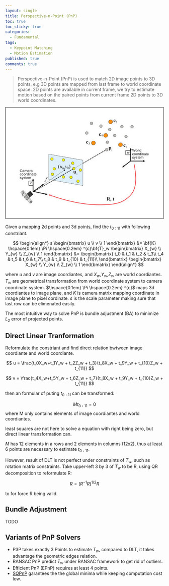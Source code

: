 ```yaml
---
layout: single
title: Perspective-n-Point (PnP)
toc: true
toc_sticky: true
categories:
  - Fundamental
tags:
  - Keypoint Matching
  - Motion Estimation
published: true
comments: true
---
```

> Perspective-n-Point (PnP) is used to match 2D image points to 3D points, e.g 3D points are mapped from last frame to world coordinate space. 2D points are available in current frame, we try to estimate motion based on the paired points from current frame 2D points to 3D world coordinates.

![illustration](../assets/images/posts/pnp.jpg "Illustration of PnP")

Given a mapping 2d points and 3d points, find the $t_{0:11}$ with following constriant.

$$
\begin{align*}
  s \begin{bmatrix} u \\ v \\ 1 \end{bmatrix}
      &= \bf{K} \hspace{0.1em} \Pi \hspace{0.2em} ^{c}\bf{T}_w \begin{bmatrix} X_{w} \\ Y_{w} \\ Z_{w} \\ 1 \end{bmatrix}
      &= \begin{bmatrix}
          t_0 & t_1 & t_2 & t_3\\
          t_4 & t_5 & t_6 & t_7\\
          t_8 & t_9 & t_{10} & t_{11}\\
         \end{bmatrix} \begin{bmatrix} X_{w} \\ Y_{w} \\ Z_{w} \\ 1 \end{bmatrix}
\end{align*}
$$

where $u$ and $v$ are image coordiantes, and $X_w$,$Y_w$,$Z_w$ are world coordiantes. $T_w$ are geometrical transformation from world coordinate system to camera coordinate system. $\hspace{0.1em} \Pi \hspace{0.2em} ^{c}$ maps 3d coordiantes to image plane, and $K$ is camera matrix mapping coordinate in image plane to pixel cordinate.
$s$ is the scale parameter making sure that last row can be elimenated easily.

The most intuitive way to solve PnP is bundle adjustment (BA) to minimize $L_2$ error of projected points.

## Direct Linear Tranformation

Reformulate the constriant and find direct relation bwtween image coordiante and world coordiante.

$$
u = \frac{t_0X_w+t_1Y_w + t_2Z_w + t_3}{t_8X_w + t_9Y_w + t_{10}Z_w + t_{11}}
$$

$$
v = \frac{t_4X_w+t_5Y_w + t_6Z_w + t_7}{t_8X_w + t_9Y_w + t_{10}Z_w + t_{11}}
$$

then an formular of puting $t_{0:11}$ can be transformed:

$$Mt_{0:11} = 0$$
where M only contains elements of image coordiantes and world coordiantes.

least squares are not here to solve a equation with right being zero, but direct linear transformation can.

$M$ has 12 elements in a rows and 2 elements in columns (12x2), thus at least 6 points are necessary to estimate $t_{0:11}$.

However, result of DLT is not perfect under constraints of $T_w$, such as rotation matrix constraints. Take upper-left 3 by 3 of $T_w$ to be R, using QR decomposition to reformulate R:

$$R = (R^{-1}R)^{1/2}R$$

to for force R being valid.

## Bundle Adjustment

TODO

## Variants of PnP Solvers

- P3P takes exactly 3 Points to estimate $T_w$, compared to DLT, it takes advantage the geometric edges relation.
- RANSAC PnP predict $T_w$ under RANSAC framework to get rid of outliers.
- Efficient PnP (EPnP) requires at least 4 points.
- [SQPnP](https://www.ecva.net/papers/eccv_2020/papers_ECCV/papers/123460460.pdf) garantees the the global minima while keeping computation cost low.
